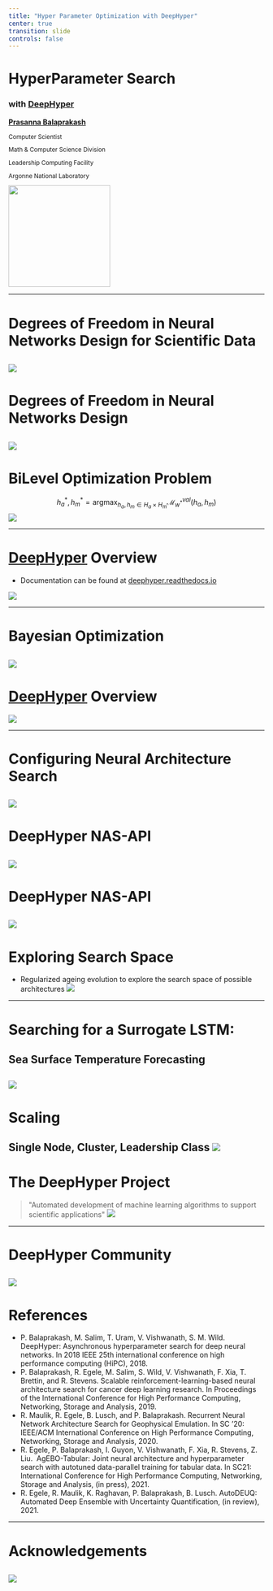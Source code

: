 ```yaml
---
title: "Hyper Parameter Optimization with DeepHyper"
center: true
transition: slide
controls: false
---
```


# HyperParameter Search

### with [DeepHyper](https://deephyper.readthedocs.io)

[**Prasanna Balaprakash**](https://www.mcs.anl.gov/~/pbalapra/)
<small style="float;text-align:left;">

Computer Scientist
    
Math & Computer Science Division
    
Leadership Computing Facility
    
Argonne National Laboratory
    
</small>
<a href="(https://github.com/deephyper/deephyper"><img src="assets/Pasted%20image%2020220210154802.png" width="200" style="align:right;"></a>

---
# Degrees of Freedom in Neural Networks Design for Scientific Data

![](assets/Pasted%20image%2020220210145254.png)
---
# Degrees of Freedom in Neural Networks Design
![](assets/Pasted%20image%2020220210140515.png)
---

# BiLevel Optimization Problem

$$h_{a}^{\ast}, h_{m}^{\ast} = \mathrm{arg max}_{h_{a}, h_{m} \in H_{a}\times H_{m}} \mathcal{M}^{val}_{w^{\ast}} (h_{a}, h_{m})$$
![](assets/Pasted%20image%2020220210140439.png) 

---

# [DeepHyper](http://deephyper.readthedocs.io) Overview
- Documentation can be found at [deephyper.readthedocs.io](https://deephyper.readthedocs.io)
    
![](assets/Pasted%20image%2020220210162004.png)

---
# Bayesian Optimization

![](assets/Pasted%20image%2020220210161622.png)
---
# [DeepHyper](http://deephyper.readthedocs.io) Overview
![](assets/Pasted%20image%2020220210140822.png)

---
# Configuring Neural Architecture Search
![](assets/Pasted%20image%2020220210193913.png)
---
# DeepHyper NAS-API
![](assets/Pasted%20image%2020220210162802.png)
---
# DeepHyper NAS-API
![](assets/Pasted%20image%2020220210141106.png)
---
# Exploring Search Space
- Regularized ageing evolution to explore the search space of possible architectures
![](assets/Pasted%20image%2020220210163214.png)
---
# Searching for a Surrogate LSTM:
## Sea Surface Temperature Forecasting
![](assets/Pasted%20image%2020220210141204.png)
---
# Scaling
**Single Node, Cluster, Leadership Class**
![](assets/Pasted%20image%2020220210141235.png)
---
# The DeepHyper Project
> "Automated development of machine learning algorithms to support scientific applications"
![](assets/Pasted%20image%2020220210141314.png)
---
# DeepHyper Community
![](assets/Pasted%20image%2020220210141422.png)
---
# References
- P. Balaprakash, M. Salim, T. Uram, V. Vishwanath, S. M. Wild. DeepHyper: Asynchronous hyperparameter search for deep neural networks. In 2018 IEEE 25th international conference on high performance computing (HiPC), 2018.
- P. Balaprakash, R. Egele, M. Salim, S. Wild, V. Vishwanath, F. Xia, T. Brettin, and R. Stevens. Scalable reinforcement-learning-based neural architecture search for cancer deep learning research. In Proceedings of the International Conference for High Performance Computing, Networking, Storage and Analysis, 2019.
- R. Maulik, R. Egele, B. Lusch, and P. Balaprakash. Recurrent Neural Network Architecture Search for Geophysical Emulation. In SC ’20: IEEE/ACM International Conference on High Performance Computing, Networking, Storage and Analysis, 2020.
- R. Egele, P. Balaprakash, I. Guyon, V. Vishwanath, F. Xia, R. Stevens, Z. Liu.  AgEBO-Tabular: Joint neural architecture and hyperparameter search with autotuned data-parallel training for tabular data. In SC21:  International Conference for High Performance Computing, Networking, Storage and Analysis, (in press), 2021.
- R. Egele, R. Maulik, K. Raghavan, P. Balaprakash, B. Lusch. AutoDEUQ: Automated Deep Ensemble with Uncertainty Quantification, (in review), 2021.
---
# Acknowledgements
![](assets/Pasted%20image%2020220211114101.png)
---

<style> 
:root {
    --r-heading-text-transform: None;
}
</style>